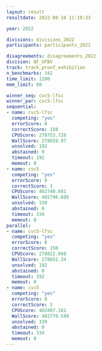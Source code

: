 ```yaml
---
layout: result
resultdate: 2022-08-10 11:19:33

year: 2022

divisions: divisions_2022
participants: participants_2022

disagreements: disagreements_2022
division: QF_UFBV
track: track_proof_exhibition
n_benchmarks: 342
time_limit: 1200
mem_limit: 60

winner_seq: cvc5-lfsc
winner_par: cvc5-lfsc
sequential:
- name: cvc5-lfsc
  competing: "yes"
  errorScore: 0
  correctScore: 150
  CPUScore: 278753.728
  WallScore: 278659.97
  unsolved: 192
  abstained: 0
  timeout: 192
  memout: 0
- name: cvc5
  competing: "yes"
  errorScore: 0
  correctScore: 3
  CPUScore: 402740.681
  WallScore: 402796.609
  unsolved: 339
  abstained: 0
  timeout: 334
  memout: 0
parallel:
- name: cvc5-lfsc
  competing: "yes"
  errorScore: 0
  correctScore: 150
  CPUScore: 278822.668
  WallScore: 278652.34
  unsolved: 192
  abstained: 0
  timeout: 192
  memout: 0
- name: cvc5
  competing: "yes"
  errorScore: 0
  correctScore: 3
  CPUScore: 402807.181
  WallScore: 402779.599
  unsolved: 339
  abstained: 0
  timeout: 334
  memout: 0
---
```

